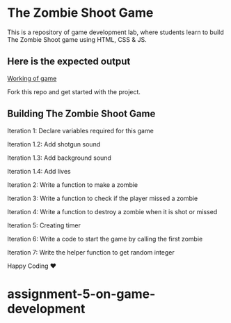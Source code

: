 # The Zombie Shoot Game

This is a repository of game development lab, where students learn to build The Zombie Shoot game using HTML, CSS & JS.

## Here is the expected output

[Working of game](https://s3.ap-south-1.amazonaws.com/kalvi-education.github.io/front-end-web-development/the-zombie-shoot-game.gif)


Fork this repo and get started with the project.


## Building The Zombie Shoot Game

Iteration 1: Declare variables required for this game

Iteration 1.2: Add shotgun sound

Iteration 1.3: Add background sound

Iteration 1.4: Add lives

Iteration 2: Write a function to make a zombie

Iteration 3: Write a function to check if the player missed a zombie

Iteration 4: Write a function to destroy a zombie when it is shot or missed

Iteration 5: Creating timer

Iteration 6: Write a code to start the game by calling the first zombie

Iteration 7: Write the helper function to get random integer

Happy Coding ❤️ 
# assignment-5-on-game-development
